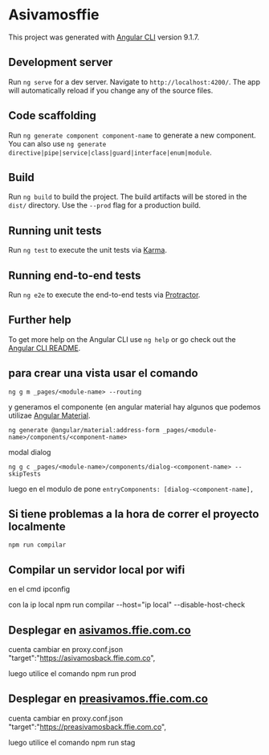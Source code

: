 # Asivamosffie

This project was generated with [Angular CLI](https://github.com/angular/angular-cli) version 9.1.7.

## Development server

Run `ng serve` for a dev server. Navigate to `http://localhost:4200/`. The app will automatically reload if you change any of the source files.

## Code scaffolding

Run `ng generate component component-name` to generate a new component. You can also use `ng generate directive|pipe|service|class|guard|interface|enum|module`.

## Build

Run `ng build` to build the project. The build artifacts will be stored in the `dist/` directory. Use the `--prod` flag for a production build.

## Running unit tests

Run `ng test` to execute the unit tests via [Karma](https://karma-runner.github.io).

## Running end-to-end tests

Run `ng e2e` to execute the end-to-end tests via [Protractor](http://www.protractortest.org/).

## Further help

To get more help on the Angular CLI use `ng help` or go check out the [Angular CLI README](https://github.com/angular/angular-cli/blob/master/README.md).


## para crear una vista usar el comando

    ng g m _pages/<module-name> --routing

y generamos el componente (en angular material hay algunos que podemos utilizae [Angular Material](https://material.angular.io/guide/schematics).

    ng generate @angular/material:address-form _pages/<module-name>/components/<component-name>

modal dialog

    ng g c _pages/<module-name>/components/dialog-<component-name> --skipTests
luego en el modulo de pone
    `entryComponents: [dialog-<component-name],`

## Si tiene problemas a la hora de correr el proyecto localmente

    npm run compilar

## Compilar un servidor local por wifi

en el cmd
    ipconfig

con la ip local
    npm run compilar --host="ip local" --disable-host-check

## Desplegar en [asivamos.ffie.com.co](https://asivamos.ffie.com.co)

cuenta cambiar en proxy.conf.json
    "target":"https://asivamosback.ffie.com.co",

luego utilice el comando
    npm run prod
## Desplegar en [preasivamos.ffie.com.co](https://preasivamos.ffie.com.co)

cuenta cambiar en proxy.conf.json
    "target":"https://preasivamosback.ffie.com.co",
    
luego utilice el comando
    npm run stag